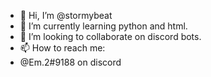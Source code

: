 - 👋 Hi, I’m @stormybeat
- 🌱 I’m currently learning python and html.
- 💞️ I’m looking to collaborate on discord bots.
- 📫 How to reach me:
- @Em.2#9188 on discord

<!---
stormybeat/stormybeat is a ✨ special ✨ repository because its `README.md` (this file) appears on your GitHub profile.
You can click the Preview link to take a look at your changes.
--->
